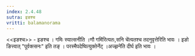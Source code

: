 ```yaml
---
index: 2.4.48
sutra: इङश्च
vritti: balamanorama
---
```


<<इङश्च>> - इङश्च । गमिः स्यात्सनीति ।णौ गमि॑रित्यतः,सनि चे॑त्यतश्च तदनुवृत्तेरिति भावः । इङो ङित्त्वात् "पूर्वक्त्सनः" इति तङ् । परस्मैपदेष्वित्युक्तेर्नेट् ।अज्झने॑ति दीर्घ इति भावः । 